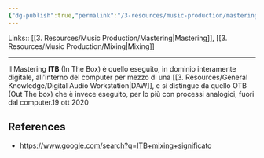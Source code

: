 ```yaml
---
{"dg-publish":true,"permalink":"/3-resources/music-production/mastering-in-the-box-itb/"}
---
```


Links:: [[3. Resources/Music Production/Mastering\|Mastering]], [[3. Resources/Music Production/Mixing\|Mixing]]
 

---
Il Mastering **ITB** (In The Box) è quello eseguito, in dominio interamente digitale, all'interno del computer per mezzo di una [[3. Resources/General Knowledge/Digital Audio Workstation\|DAW]], e si distingue da quello OTB (Out The box) che è invece eseguito, per lo più con processi analogici, fuori dal computer.19 ott 2020



## References

- https://www.google.com/search?q=ITB+mixing+significato

